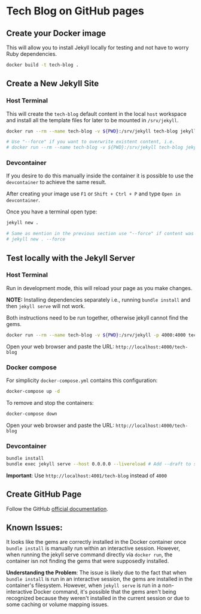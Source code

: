 # Tech Blog on GitHub pages

## Create your Docker image

This will allow you to install Jekyll locally for testing and not have to worry Ruby dependencies.

```bash
docker build -t tech-blog .
```

## Create a New Jekyll Site

### Host Terminal

This will create the `tech-blog` default content in the local `host` workspace and install all the template files for later to be mounted in `/srv/jekyll`.

<!-- TODO: Check if this needs to be removed -->
```bash
docker run --rm --name tech-blog -v ${PWD}:/srv/jekyll tech-blog jekyll new . 

# Use "--force" if you want to overwrite existent content, i.e.
# docker run --rm --name tech-blog -v ${PWD}:/srv/jekyll tech-blog jekyll new . --force
```

### Devcontainer

If you desire to do this manually inside the container it is possible to use the `devcontainer` to achieve the same result.

After creating your image use `F1` or `Shift + Ctrl + P` and type `Open in devcontainer`.

Once you have a terminal open type:

```bash
jekyll new .

# Same as mention in the previous section use "--force" if content was created previously.
# jekyll new . --force
```

## Test locally with the Jekyll Server

### Host Terminal

Run in development mode, this will reload your page as you make changes. 

**NOTE:** Installing dependencies separately i.e., running `bundle install` and then `jekyll serve` will not work.

Both instructions need to be run together, otherwise jekyll cannot find the gems.

```bash
docker run --rm --name tech-blog -v ${PWD}:/srv/jekyll -p 4000:4000 tech-blog bash -c "bundle install && bundle exec jekyll serve --host 0.0.0.0 --livereload"
```

Open your web browser and paste the URL: `http://localhost:4000/tech-blog`

### Docker compose

For simplicity `docker-compose.yml` contains this configuration:

```bash
docker-compose up -d
```

To remove and stop the containers:

```bash
docker-compose down
```

Open your web browser and paste the URL: `http://localhost:4000/tech-blog`

### Devcontainer

```bash
bundle install
bundle exec jekyll serve --host 0.0.0.0 --livereload # Add --draft to show drafts as posts
```

**Important**: Use `http://localhost:4001/tech-blog` instead of `4000`


## Create GitHub Page

Follow the GitHub [official documentation](https://docs.github.com/en/pages/setting-up-a-github-pages-site-with-jekyll/creating-a-github-pages-site-with-jekyll).

## Known Issues:

It looks like the gems are correctly installed in the Docker container once `bundle install` is manually run within an interactive session. However, when running the jekyll serve command directly via `docker run`, the container isn not finding the gems that were supposedly installed.

**Understanding the Problem**: The issue is likely due to the fact that when `bundle install` is run in an interactive session, the gems are installed in the container's filesystem. However, when `jekyll serve` is run in a non-interactive Docker command, it's possible that the gems aren't being recognized because they weren't installed in the current session or due to some caching or volume mapping issues.

